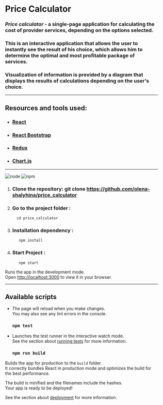 # Price Calculator

### **_Price calculator_** - a single-page application for calculating the cost of provider services, depending on the options selected.

### This is an interactive application that allows the user to instantly see the result of his choice, which allows him to determine the optimal and most profitable package of services.

### Visualization of information is provided by a diagram that displays the results of calculations depending on the user's choice.

---

## Resources and tools used:

- ### [React](https://reactjs.org/)
- ### [React Bootstrap](https://react-bootstrap.netlify.app/)
- ### [Redux](https://redux.js.org/)
- ### [Chart.js](https://www.chartjs.org)

---

![node](https://img.shields.io/badge/node-v%2016.16.0-brightgreen)
![npm](https://img.shields.io/badge/npm-v%208.11.0-blue)

1.  ### Clone the repository: git clone https://github.com/olena-shalyhina/price_calculator
2.  ### Go to the project folder :
          cd price_calculator
3.  ### Installation dependency :

           npm install

4.  ### Start Project :
           npm start

Runs the app in the development mode.\
Open [http://localhost:3000](http://localhost:3000) to view it in your browser.

---

## Available scripts

- The page will reload when you make changes.\
  You may also see any lint errors in the console.

  ### `npm test`

- Launches the test runner in the interactive watch mode.\
  See the section about [running tests](https://facebook.github.io/create-react-app/docs/running-tests) for more information.

  ### `npm run build`

Builds the app for production to the `build` folder.\
It correctly bundles React in production mode and optimizes the build for the best performance.

The build is minified and the filenames include the hashes.\
Your app is ready to be deployed!

See the section about [deployment](https://facebook.github.io/create-react-app/docs/deployment) for more information.
